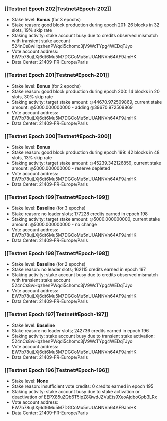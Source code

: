 ### [[Testnet Epoch 202|Testnet#Epoch-202]]
* Stake level: **Bonus** (for 3 epochs)
* Stake reason: good block production during epoch 201: 26 blocks in 32 slots, 19% skip rate
* Staking activity: stake account busy due to credits observed mismatch with transient stake account 524nCs8wHqzhenPWqdi5chomc3jV9WcTYpg4WEDqTJyo
* Vote account address: EW7b78ujLXj6dt6Mu5M7DGCoMu5nUUANNVn64AF9JmHK
* Data Center: 21409-FR-Europe/Paris
### [[Testnet Epoch 201|Testnet#Epoch-201]]
* Stake level: **Bonus** (for 2 epochs)
* Stake reason: good block production during epoch 200: 14 blocks in 20 slots, 30% skip rate
* Staking activity: target stake amount: ◎44670.972509869, current stake amount: ◎5000.000000000 - adding ◎39670.972509869
* Vote account address: EW7b78ujLXj6dt6Mu5M7DGCoMu5nUUANNVn64AF9JmHK
* Data Center: 21409-FR-Europe/Paris
### [[Testnet Epoch 200|Testnet#Epoch-200]]
* Stake level: **Bonus**
* Stake reason: good block production during epoch 199: 42 blocks in 48 slots, 13% skip rate
* Staking activity: target stake amount: ◎45239.342126859, current stake amount: ◎5000.000000000 - reserve depleted
* Vote account address: EW7b78ujLXj6dt6Mu5M7DGCoMu5nUUANNVn64AF9JmHK
* Data Center: 21409-FR-Europe/Paris
### [[Testnet Epoch 199|Testnet#Epoch-199]]
* Stake level: **Baseline** (for 3 epochs)
* Stake reason: no leader slots; 177228 credits earned in epoch 198
* Staking activity: target stake amount: ◎5000.000000000, current stake amount: ◎5000.000000000 - no change
* Vote account address: EW7b78ujLXj6dt6Mu5M7DGCoMu5nUUANNVn64AF9JmHK
* Data Center: 21409-FR-Europe/Paris
### [[Testnet Epoch 198|Testnet#Epoch-198]]
* Stake level: **Baseline** (for 2 epochs)
* Stake reason: no leader slots; 162115 credits earned in epoch 197
* Staking activity: stake account busy due to credits observed mismatch with transient stake account 524nCs8wHqzhenPWqdi5chomc3jV9WcTYpg4WEDqTJyo
* Vote account address: EW7b78ujLXj6dt6Mu5M7DGCoMu5nUUANNVn64AF9JmHK
* Data Center: 21409-FR-Europe/Paris
### [[Testnet Epoch 197|Testnet#Epoch-197]]
* Stake level: **Baseline**
* Stake reason: no leader slots; 242736 credits earned in epoch 196
* Staking activity: stake account busy due to transient stake activation: 524nCs8wHqzhenPWqdi5chomc3jV9WcTYpg4WEDqTJyo
* Vote account address: EW7b78ujLXj6dt6Mu5M7DGCoMu5nUUANNVn64AF9JmHK
* Data Center: 21409-FR-Europe/Paris
### [[Testnet Epoch 196|Testnet#Epoch-196]]
* Stake level: **None**
* Stake reason: insufficient vote credits: 0 credits earned in epoch 195
* Staking activity: stake account busy due to stake activation or deactivation of EEPX85uZQb6T5ipZ8QwdJZVuEts9XeoAjdboGpb3LRx
* Vote account address: EW7b78ujLXj6dt6Mu5M7DGCoMu5nUUANNVn64AF9JmHK
* Data Center: 21409-FR-Europe/Paris